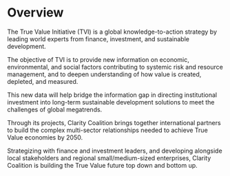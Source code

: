 # Overview

The True Value Initiative \(TVI\) is a global knowledge-to-action strategy by leading world experts from finance, investment, and sustainable development.

The objective of TVI is to provide new information on economic, environmental, and social factors contributing to systemic risk and resource management, and to deepen understanding of how value is created, depleted, and measured. 

This new data will help bridge the information gap in directing institutional investment into long-term sustainable development solutions to meet the challenges of global megatrends.

Through its projects, Clarity Coalition brings together international partners to build the complex multi-sector relationships needed to achieve True Value economies by 2050.

Strategizing with finance and investment leaders, and developing alongside local stakeholders and regional small/medium-sized enterprises, Clarity Coalition is building the True Value future top down and bottom up.
